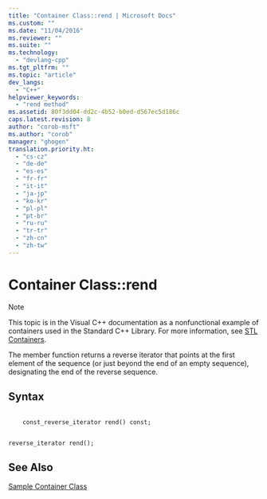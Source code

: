 ```yaml
---
title: "Container Class::rend | Microsoft Docs"
ms.custom: ""
ms.date: "11/04/2016"
ms.reviewer: ""
ms.suite: ""
ms.technology: 
  - "devlang-cpp"
ms.tgt_pltfrm: ""
ms.topic: "article"
dev_langs: 
  - "C++"
helpviewer_keywords: 
  - "rend method"
ms.assetid: 80f3dd04-dd2c-4b52-b0ed-d567ec5d186c
caps.latest.revision: 8
author: "corob-msft"
ms.author: "corob"
manager: "ghogen"
translation.priority.ht: 
  - "cs-cz"
  - "de-de"
  - "es-es"
  - "fr-fr"
  - "it-it"
  - "ja-jp"
  - "ko-kr"
  - "pl-pl"
  - "pt-br"
  - "ru-ru"
  - "tr-tr"
  - "zh-cn"
  - "zh-tw"
---
```

# Container Class::rend
> [!NOTE]
>  This topic is in the Visual C++ documentation as a nonfunctional example of containers used in the Standard C++ Library. For more information, see [STL Containers](../standard-library/stl-containers.md).  
  
 The member function returns a reverse iterator that points at the first element of the sequence (or just beyond the end of an empty sequence), designating the end of the reverse sequence.  
  
## Syntax  
  
```  
 
    const_reverse_iterator rend() const;

 
reverse_iterator rend();
```  
  
## See Also  
 [Sample Container Class](../standard-library/sample-container-class.md)

